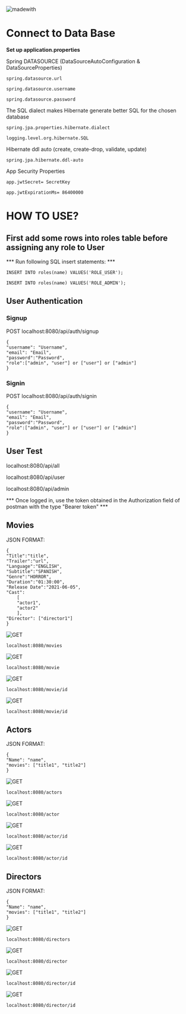 ![madewith](https://img.shields.io/badge/made%20with-SpringBoot-green?logo=spring&style=for-the-badge)

# Connect to Data Base

**Set up application.properties**

Spring DATASOURCE (DataSourceAutoConfiguration & DataSourceProperties)

    spring.datasource.url
    
    spring.datasource.username
    
    spring.datasource.password

The SQL dialect makes Hibernate generate better SQL for the chosen database

    spring.jpa.properties.hibernate.dialect
    
    logging.level.org.hibernate.SQL

Hibernate ddl auto (create, create-drop, validate, update)

    spring.jpa.hibernate.ddl-auto

App Security Properties

    app.jwtSecret= SecretKey

    app.jwtExpirationMs= 86400000

# HOW TO USE?

## First add some rows into roles table before assigning any role to User

*** Run following SQL insert statements: ***

    INSERT INTO roles(name) VALUES('ROLE_USER');

    INSERT INTO roles(name) VALUES('ROLE_ADMIN');

## User Authentication

### Signup

POST localhost:8080/api/auth/signup

    {
    "username": "Username",
    "email": "Email",
    "password":"Password",
    "role":["admin", "user"] or ["user"] or ["admin"]
    }

### Signin

POST localhost:8080/api/auth/signin

    {
    "username": "Username",
    "email": "Email",
    "password":"Password",
    "role":["admin", "user"] or ["user"] or ["admin"]
    }

## User Test

localhost:8080/api/all

localhost:8080/api/user

localhost:8080/api/admin

*** Once logged in, use the token obtained in the Authorization field of postman with the type "Bearer token" ***

## Movies

JSON FORMAT:

    {
    "Title":"title",
    "Trailer":"url",
    "Language":"ENGLISH",
    "Subtitle":"SPANISH",
    "Genre":"HORROR",
    "Duration":"01:30:00",
    "Release Date":"2021-06-05",
    "Cast":   
        [
        "actor1",
        "actor2"
        ],
    "Director": ["director1"]
    }

![GET](https://img.shields.io/badge/method-GET-%3CCOLOR%3E.svg)

    localhost:8080/movies

![GET](https://img.shields.io/badge/method-POST-yellow.svg)

    localhost:8080/movie

![GET](https://img.shields.io/badge/method-PUT-blueviolet.svg)

    localhost:8080/movie/id

![GET](https://img.shields.io/badge/method-DELETE-red.svg)

    localhost:8080/movie/id

## Actors

JSON FORMAT:

    {   
    "Name": "name",
    "movies": ["title1", "title2"] 
    }

![GET](https://img.shields.io/badge/method-GET-%3CCOLOR%3E.svg) 

    localhost:8080/actors

![GET](https://img.shields.io/badge/method-POST-yellow.svg)

    localhost:8080/actor

![GET](https://img.shields.io/badge/method-PUT-blueviolet.svg)

    localhost:8080/actor/id

![GET](https://img.shields.io/badge/method-DELETE-red.svg)

    localhost:8080/actor/id

## Directors

JSON FORMAT:

    {   
    "Name": "name",
    "movies": ["title1", "title2"] 
    }

![GET](https://img.shields.io/badge/method-GET-%3CCOLOR%3E.svg) 

    localhost:8080/directors

![GET](https://img.shields.io/badge/method-POST-yellow.svg)

    localhost:8080/director

![GET](https://img.shields.io/badge/method-PUT-blueviolet.svg)

    localhost:8080/director/id

![GET](https://img.shields.io/badge/method-DELETE-red.svg)

    localhost:8080/director/id